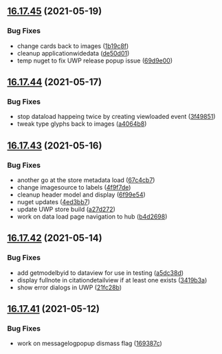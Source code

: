 ## [16.17.45](https://github.com/phandcock/GrampsView/compare/v16.17.44...v16.17.45) (2021-05-19)


### Bug Fixes

* change cards back to images ([1b19c8f](https://github.com/phandcock/GrampsView/commit/1b19c8fc8b44efe1d999dce7c5a2d1054c602841))
* cleanup applicationwidedata ([de50d01](https://github.com/phandcock/GrampsView/commit/de50d01fa1e7d751ccc8b39c44cb778a67dfea2d))
* temp nuget to fix UWP release popup issue ([69d9e00](https://github.com/phandcock/GrampsView/commit/69d9e000a067e1846e003d6ffec67cfda1e26574))



## [16.17.44](https://github.com/phandcock/GrampsView/compare/v16.17.43...v16.17.44) (2021-05-17)


### Bug Fixes

* stop dataload happeing twice by creating viewloaded event ([3f49851](https://github.com/phandcock/GrampsView/commit/3f49851d0d5791aa3a377a3980679526677ad37e))
* tweak type glyphs back to images ([a4064b8](https://github.com/phandcock/GrampsView/commit/a4064b87c93592decc2d27bc0defcb0d73b8b0fe))



## [16.17.43](https://github.com/phandcock/GrampsView/compare/v16.17.42...v16.17.43) (2021-05-16)


### Bug Fixes

* another go at the store metadata load ([67c4cb7](https://github.com/phandcock/GrampsView/commit/67c4cb7f8a7a4d8966318f684043659c0c69617e))
* change imagesource to labels ([4f9f7de](https://github.com/phandcock/GrampsView/commit/4f9f7de9af8fab482e7fba213992037e5e05622a))
* cleanup header model and display ([6f99e54](https://github.com/phandcock/GrampsView/commit/6f99e54a9b16aae05d87f2a794bc7bf7b3e24a73))
* nuget updates ([4ed3bb7](https://github.com/phandcock/GrampsView/commit/4ed3bb700316c1e80810d83466187cf478b1442d))
* update UWP store build ([a27d272](https://github.com/phandcock/GrampsView/commit/a27d2722cccca0e76f712e90884cc856075ebf86))
* work on data load page navigation to hub ([b4d2698](https://github.com/phandcock/GrampsView/commit/b4d269849e713648e28055bc01bd2af275e1a70f))



## [16.17.42](https://github.com/phandcock/GrampsView/compare/v16.17.41...v16.17.42) (2021-05-14)


### Bug Fixes

* add getmodelbyid to dataview for use in testing ([a5dc38d](https://github.com/phandcock/GrampsView/commit/a5dc38d964934de57344d563817754cae24878e5))
* display fullnote in citationdetailview if at least one exists ([3419b3a](https://github.com/phandcock/GrampsView/commit/3419b3a2053865b4de11e7261626a98028c66aa4))
* show error dialogs in UWP ([21fc28b](https://github.com/phandcock/GrampsView/commit/21fc28b395dae6910b837cd4a112e5216ba82e49))



## [16.17.41](https://github.com/phandcock/GrampsView/compare/v16.17.40...v16.17.41) (2021-05-12)


### Bug Fixes

* work on messagelogpopup dismass flag ([169387c](https://github.com/phandcock/GrampsView/commit/169387c2fe4c06b6da0df2ccf633681ba4500186))



